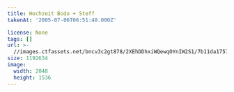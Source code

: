 ```yaml
---
title: Hochzeit Bodo + Steff
takenAt: '2005-07-06T06:51:48.000Z'

license: None
tags: []
url: >-
  //images.ctfassets.net/bncv3c2gt878/2XEhDDhxiWQewqOYnIW2S1/7b11da17573d576af116ff05ee4d51ef/hochzeit-bodo--steff_4560368744_o
size: 1192634
image:
  width: 2048
  height: 1536
---
```

